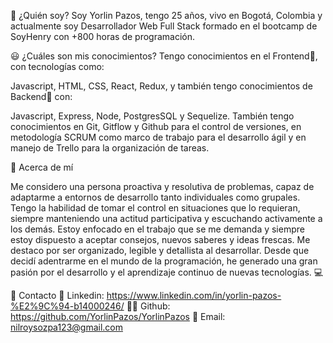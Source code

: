 👋 ¿Quién soy?
Soy Yorlin Pazos, tengo 25 años, vivo en Bogotá, Colombia y actualmente soy Desarrollador Web Full Stack formado en el bootcamp de SoyHenry con +800 horas de programación.

😃 ¿Cuáles son mis conocimientos?
Tengo conocimientos en el Frontend🚀, con tecnologías como:

Javascript,
HTML,
CSS,
React,
Redux,
y también tengo conocimientos de Backend🚀 con:

Javascript,
Express,
Node,
PostgresSQL y
Sequelize.
También tengo conocimientos en Git, Gitflow y Github para el control de versiones, en metodología SCRUM como marco de trabajo para el desarrollo ágil y en manejo de Trello para la organización de tareas.

🤩 Acerca de mí

Me considero una persona proactiva y resolutiva de problemas, capaz de adaptarme a entornos de desarrollo tanto individuales como grupales. Tengo la habilidad de tomar el control en situaciones que lo requieran, siempre manteniendo una actitud participativa y escuchando activamente a los demás. Estoy enfocado en el trabajo que se me demanda y siempre estoy dispuesto a aceptar consejos, nuevos saberes y ideas frescas. Me destaco por ser organizado, legible y detallista al desarrollar. Desde que decidí adentrarme en el mundo de la programación, he generado una gran pasión por el desarrollo y el aprendizaje continuo de nuevas tecnologías. 💻

📩 Contacto
🤝 Linkedin: https://www.linkedin.com/in/yorlin-pazos-%E2%9C%94-b14000246/
👨‍💻 Github: https://github.com/YorlinPazos/YorlinPazos
📧 Email: nilroysozpa123@gmail.com

